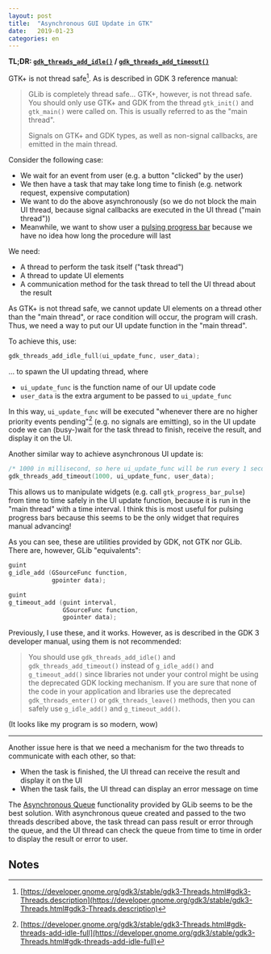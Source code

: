 ```yaml
---
layout: post
title:  "Asynchronous GUI Update in GTK"
date:   2019-01-23
categories: en
---
```


**TL;DR: [`gdk_threads_add_idle()`][gdk-threads-add-idle] / [`gdk_threads_add_timeout()`][gdk-threads-add-timeout]**

[gdk-threads-add-idle]: https://developer.gnome.org/gdk3/stable/gdk3-Threads.html#gdk-threads-add-idle
[gdk-threads-add-timeout]: https://developer.gnome.org/gdk3/stable/gdk3-Threads.html#gdk-threads-add-timeout

GTK+ is not thread safe[^1]. As is described in GDK 3 reference manual:

> GLib is completely thread safe... GTK+, however, is not thread safe. You should only use GTK+ and GDK from the thread `gtk_init()` and `gtk_main()` were called on. This is usually referred to as the "main thread".
>
> Signals on GTK+ and GDK types, as well as non-signal callbacks, are emitted in the main thread.

Consider the following case:

- We wait for an event from user (e.g. a button "clicked" by the user)
- We then have a task that may take long time to finish (e.g. network request, expensive computation)
- We want to do the above asynchronously (so we do not block the main UI thread, because signal callbacks are executed in the UI thread ("main thread"))
- Meanwhile, we want to show user a [pulsing progress bar][pulsing-progress-bar] because we have no idea how long the procedure will last

[pulsing-progress-bar]: https://developer.gnome.org/gtk3/stable/GtkProgressBar.html#gtk-progress-bar-pulse

We need:

- A thread to perform the task itself ("task thread")
- A thread to update UI elements
- A communication method for the task thread to tell the UI thread about the result

As GTK+ is not thread safe, we cannot update UI elements on a thread other than the "main thread", or race condition will occur, the program will crash. Thus, we need a way to put our UI update function in the "main thread".

To achieve this, use:

```c
gdk_threads_add_idle_full(ui_update_func, user_data);
```

... to spawn the UI updating thread, where

- `ui_update_func` is the function name of our UI update code
- `user_data` is the extra argument to be passed to `ui_update_func`

In this way, `ui_update_func` will be executed "whenever there are no higher priority events pending"[^2] (e.g. no signals are emitting), so in the UI update code we can (busy-)wait for the task thread to finish, receive the result, and display it on the UI.

Another similar way to achieve asynchronous UI update is:

```c
/* 1000 in millisecond, so here ui_update_func will be run every 1 second */
gdk_threads_add_timeout(1000, ui_update_func, user_data);
```

This allows us to manipulate widgets (e.g. call `gtk_progress_bar_pulse`) from time to time safely in the UI update function, because it is run in the "main thread" with a time interval. I think this is most useful for pulsing progress bars because this seems to be the only widget that requires manual advancing!

As you can see, these are utilities provided by GDK, not GTK nor GLib. There are, however, GLib "equivalents":

```c
guint
g_idle_add (GSourceFunc function,
            gpointer data);

guint
g_timeout_add (guint interval,
               GSourceFunc function,
               gpointer data);
```

Previously, I use these, and it works. However, as is described in the GDK 3 developer manual, using them is not recommended:

> You should use `gdk_threads_add_idle()` and `gdk_threads_add_timeout()` instead of `g_idle_add()` and `g_timeout_add()` since libraries not under your control might be using the deprecated GDK locking mechanism. If you are sure that none of the code in your application and libraries use the deprecated `gdk_threads_enter()` or `gdk_threads_leave()` methods, then you can safely use `g_idle_add()` and `g_timeout_add()`.

(It looks like my program is so modern, wow)

---

Another issue here is that we need a mechanism for the two threads to communicate with each other, so that:

- When the task is finished, the UI thread can receive the result and display it on the UI
- When the task fails, the UI thread can display an error message on time

The [Asynchronous Queue][async-queue] functionality provided by GLib seems to be the best solution. With asynchronous queue created and passed to the two threads described above, the task thread can pass result or error through the queue, and the UI thread can check the queue from time to time in order to display the result or error to user.

[async-queue]: https://developer.gnome.org/glib/stable/glib-Asynchronous-Queues.html

## Notes

[^1]: [https://developer.gnome.org/gdk3/stable/gdk3-Threads.html#gdk3-Threads.description](https://developer.gnome.org/gdk3/stable/gdk3-Threads.html#gdk3-Threads.description)
[^2]: [https://developer.gnome.org/gdk3/stable/gdk3-Threads.html#gdk-threads-add-idle-full](https://developer.gnome.org/gdk3/stable/gdk3-Threads.html#gdk-threads-add-idle-full)
